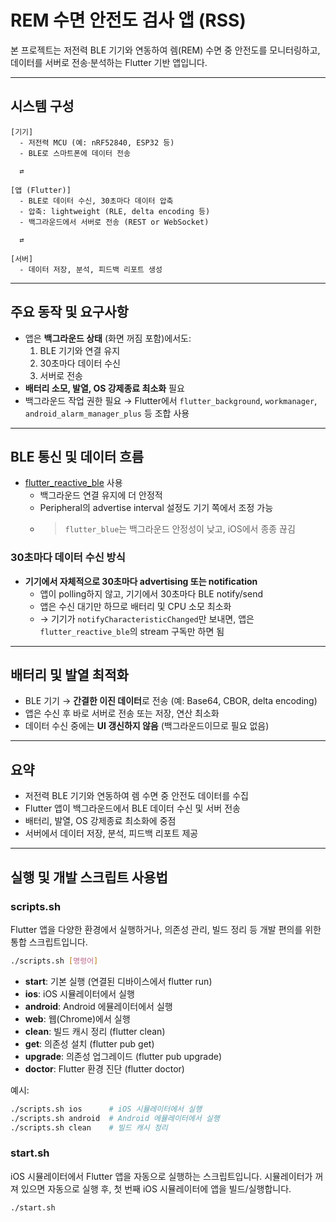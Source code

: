 # REM 수면 안전도 검사 앱 (RSS)

본 프로젝트는 저전력 BLE 기기와 연동하여 렘(REM) 수면 중 안전도를 모니터링하고, 데이터를 서버로 전송·분석하는 Flutter 기반 앱입니다.

---

## 시스템 구성

```
[기기]
  - 저전력 MCU (예: nRF52840, ESP32 등)
  - BLE로 스마트폰에 데이터 전송

  ⇄

[앱 (Flutter)]
  - BLE로 데이터 수신, 30초마다 데이터 압축
  - 압축: lightweight (RLE, delta encoding 등)
  - 백그라운드에서 서버로 전송 (REST or WebSocket)

  ⇄

[서버]
  - 데이터 저장, 분석, 피드백 리포트 생성
```

---

## 주요 동작 및 요구사항

- 앱은 **백그라운드 상태** (화면 꺼짐 포함)에서도:
  1. BLE 기기와 연결 유지
  2. 30초마다 데이터 수신
  3. 서버로 전송
- **배터리 소모, 발열, OS 강제종료 최소화** 필요
- 백그라운드 작업 권한 필요 → Flutter에서 `flutter_background`, `workmanager`, `android_alarm_manager_plus` 등 조합 사용

---

## BLE 통신 및 데이터 흐름

- [flutter_reactive_ble](https://pub.dev/packages/flutter_reactive_ble) 사용
  - 백그라운드 연결 유지에 더 안정적
  - Peripheral의 advertise interval 설정도 기기 쪽에서 조정 가능
  - > `flutter_blue`는 백그라운드 안정성이 낮고, iOS에서 종종 끊김

### 30초마다 데이터 수신 방식

- **기기에서 자체적으로 30초마다 advertising 또는 notification**
  - 앱이 polling하지 않고, 기기에서 30초마다 BLE notify/send
  - 앱은 수신 대기만 하므로 배터리 및 CPU 소모 최소화
  - → 기기가 `notifyCharacteristicChanged`만 보내면, 앱은 `flutter_reactive_ble`의 stream 구독만 하면 됨

---

## 배터리 및 발열 최적화

- BLE 기기 → **간결한 이진 데이터**로 전송 (예: Base64, CBOR, delta encoding)
- 앱은 수신 후 바로 서버로 전송 또는 저장, 연산 최소화
- 데이터 수신 중에는 **UI 갱신하지 않음** (백그라운드이므로 필요 없음)

---

## 요약

- 저전력 BLE 기기와 연동하여 렘 수면 중 안전도 데이터를 수집
- Flutter 앱이 백그라운드에서 BLE 데이터 수신 및 서버 전송
- 배터리, 발열, OS 강제종료 최소화에 중점
- 서버에서 데이터 저장, 분석, 피드백 리포트 제공

---

## 실행 및 개발 스크립트 사용법

### scripts.sh

Flutter 앱을 다양한 환경에서 실행하거나, 의존성 관리, 빌드 정리 등 개발 편의를 위한 통합 스크립트입니다.

```bash
./scripts.sh [명령어]
```

- **start**: 기본 실행 (연결된 디바이스에서 flutter run)
- **ios**: iOS 시뮬레이터에서 실행
- **android**: Android 에뮬레이터에서 실행
- **web**: 웹(Chrome)에서 실행
- **clean**: 빌드 캐시 정리 (flutter clean)
- **get**: 의존성 설치 (flutter pub get)
- **upgrade**: 의존성 업그레이드 (flutter pub upgrade)
- **doctor**: Flutter 환경 진단 (flutter doctor)

예시:

```bash
./scripts.sh ios      # iOS 시뮬레이터에서 실행
./scripts.sh android  # Android 에뮬레이터에서 실행
./scripts.sh clean    # 빌드 캐시 정리
```

### start.sh

iOS 시뮬레이터에서 Flutter 앱을 자동으로 실행하는 스크립트입니다. 시뮬레이터가 꺼져 있으면 자동으로 실행 후, 첫 번째 iOS 시뮬레이터에 앱을 빌드/실행합니다.

```bash
./start.sh
```
